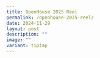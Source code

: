 ```yaml
---
title: OpenHouse 2025 Reel
permalink: /openhouse-2025-reel/
date: 2024-11-29
layout: post
description: ""
image: ""
variant: tiptap
---
```

